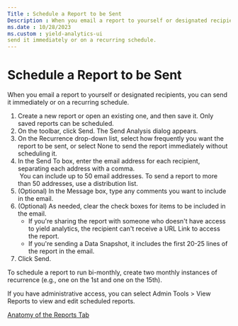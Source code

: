 ```yaml
---
Title : Schedule a Report to be Sent
Description : When you email a report to yourself or designated recipients, you can
ms.date : 10/28/2023
ms.custom : yield-analytics-ui
send it immediately or on a recurring schedule.
---
```



# Schedule a Report to be Sent



When you email a report to yourself or designated recipients, you can
send it immediately or on a recurring schedule.

1.  Create a new report or open an existing one, and then save it. Only
    saved reports can be scheduled.
2.  On the toolbar, click Send.
    The Send Analysis dialog appears.
3.  On the Recurrence drop-down list, select how frequently you want the
    report to be sent, or
    select None to send the report
    immediately without scheduling it.
4.  In the Send To box, enter the email address for each recipient,
    separating each address with a comma.  
     You can include up to 50 email addresses. To send a report to more
    than 50 addresses, use a distribution list. 
5.  (Optional) In the Message box, type any comments you want to include
    in the email. 
6.  (Optional) As needed, clear the check boxes for items to be included
    in the email.
    - If you're sharing the report with someone who doesn't have access
      to yield analytics, the recipient can't receive a URL Link to
      access the report. 
    - If you're sending a Data Snapshot, it includes the first 20-25
      lines of the report in the email.
7.  Click Send.

To schedule a report to run bi-monthly, create two monthly instances of
recurrence (e.g., one on the 1st and one on the 15th).

If you have administrative access, you can
select Admin Tools \> View Reports to
view and edit scheduled reports.





<a href="anatomy-of-the-reports-tab.md" class="link">Anatomy
of the Reports Tab</a>






